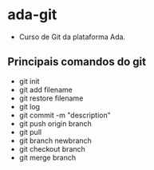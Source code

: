 # ada-git
* Curso de Git da plataforma Ada.

## Principais comandos do git
* git init
* git add filename
* git restore filename
* git log
* git commit -m "description"
* git push origin branch
* git pull
* git branch newbranch
* git checkout branch
* git merge branch
